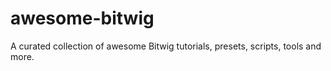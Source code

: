 # awesome-bitwig
 A curated collection of awesome Bitwig tutorials, presets, scripts, tools and more.
